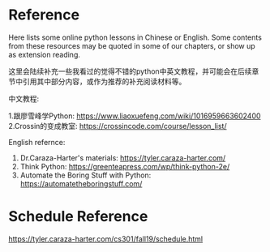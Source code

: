# Reference

Here lists some online python lessons in Chinese or English. Some contents from these resources may be quoted in some of our chapters, or show up as extension reading.

这里会陆续补充一些我看过的觉得不错的python中英文教程，并可能会在后续章节中引用其中部分内容，或作为推荐的补充阅读材料等。

中文教程:

1.跟廖雪峰学Python: https://www.liaoxuefeng.com/wiki/1016959663602400
2.Crossin的变成教室: https://crossincode.com/course/lesson_list/

English refernce:

1. Dr.Caraza-Harter's materials: https://tyler.caraza-harter.com/
2. Think Python: https://greenteapress.com/wp/think-python-2e/
3. Automate the Boring Stuff with Python: https://automatetheboringstuff.com/

# Schedule Reference

https://tyler.caraza-harter.com/cs301/fall19/schedule.html
